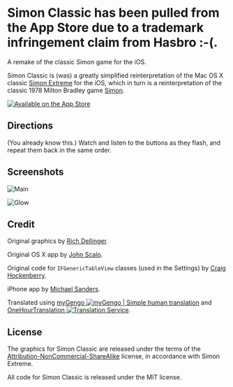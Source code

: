 # Simon Classic has been pulled from the App Store due to a trademark infringement claim from Hasbro :-(.

A remake of the classic Simon game for the iOS.

Simon Classic is (was) a greatly simplified reinterpretation of the Mac OS X classic [Simon Extreme](http://richd.com/simon/) for the iOS, which in turn is a reinterpretation of the classic 1978 Milton Bradley game [Simon](http://en.wikipedia.org/wiki/Simon_%28game%29).

[![Available on the App Store](https://github.com/msanders/Simon-Classic/raw/master/readme-images/appstore.png)](http://itunes.apple.com/us/app/simon-classic/id355497080?mt=8)

## Directions
(You already know this.) Watch and listen to the buttons as they flash, and repeat them back in the same order.

## Screenshots
![Main](https://github.com/msanders/Simon-Classic/raw/master/readme-images/screenshot-main.png)

![Glow](https://github.com/msanders/Simon-Classic/raw/master/readme-images/screenshot-glow.png)

## Credit

Original graphics by [Rich Dellinger](http://richd.com).

Original OS X app by [John Scalo](http://lumacode.com).

Original code for `IFGenericTableView` classes (used in the Settings) by [Craig Hockenberry](http://furbo.org/2009/04/30/matt-gallagher-deserves-a-medal/).

iPhone app by [Michael Sanders](http://github.com/msanders).

Translated using [myGengo ![myGengo | Simple human translation](https://github.com/msanders/Simon-Classic/raw/master/readme-images/mygengo.gif)](http://mygengo.com/a/d7bb3) and [OneHourTranslation ![Translation Service](https://github.com/msanders/Simon-Classic/raw/master/readme-images/onehourtranslation.png)](http://www.onehourtranslation.com/affiliate/msanders).

## License

The graphics for Simon Classic are released under the terms of the [Attribution-NonCommercial-ShareAlike](http://creativecommons.org/licenses/by-nc-sa/1.0/) license, in accordance with Simon Extreme.

All code for Simon Classic is released under the MIT license.
